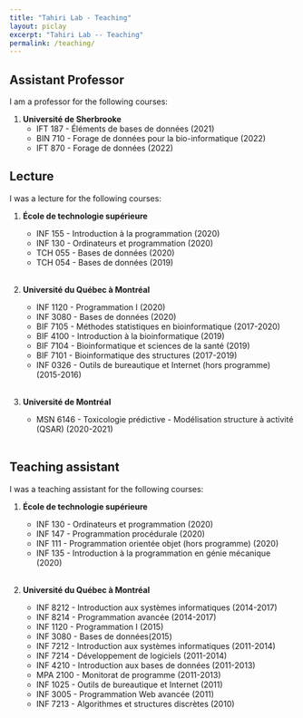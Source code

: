 ```yaml
---
title: "Tahiri Lab - Teaching"
layout: piclay
excerpt: "Tahiri Lab -- Teaching"
permalink: /teaching/
---
```


## Assistant Professor
I am a professor for the following courses:


  1. **Université de Sherbrooke** 
      - IFT 187  - Éléments de bases de données (2021)
      - BIN 710  - Forage de données pour la bio-informatique (2022)
      - IFT 870  - Forage de données (2022)

## Lecture
I was a lecture for the following courses:


  1. **École de technologie supérieure** 
      - INF 155  - Introduction à la programmation (2020)
      - INF 130  - Ordinateurs et programmation (2020)
      - TCH 055  - Bases de données (2020)
      - TCH 054  - Bases de données (2019)  
 
      <br />
  
  2. **Université du Québec à Montréal**
      - INF 1120 - Programmation I (2020)
      - INF 3080 - Bases de données (2020)
      - BIF 7105 - Méthodes statistiques en bioinformatique (2017-2020)
      - BIF 4100 - Introduction à la bioinformatique (2019)
      - BIF 7104 - Bioinformatique et sciences de la santé (2019)
      - BIF 7101 - Bioinformatique des structures (2017-2019)
      - INF 0326 - Outils de bureautique et Internet (hors programme) (2015-2016)  
 
     <br />
 
  3. **Université de Montréal**
      - MSN 6146 - Toxicologie prédictive - Modélisation structure à activité (QSAR) (2020-2021)  

      <br />

## Teaching assistant
I was a teaching assistant for the following courses:

  1. **École de technologie supérieure**
      - INF 130 - Ordinateurs et programmation (2020)
      - INF 147 - Programmation procédurale (2020)
      - INF 111 - Programmation orientée objet (hors programme) (2020)
      - INF 135 - Introduction à la programmation en génie mécanique (2020)  

      <br />
  
  2. **Université du Québec à Montréal**
      - INF 8212 - Introduction aux systèmes informatiques (2014-2017)  
      - INF 8214 - Programmation avancée (2014-2017)
      - INF 1120 - Programmation I (2015)
      - INF 3080 - Bases de données(2015)
      - INF 7212 - Introduction aux systèmes informatiques (2011-2014)
      - INF 7214 - Développement de logiciels (2011-2014)
      - INF 4210 - Introduction aux bases de données (2011-2013) 
      - MPA 2100 - Monitorat de programme (2011-2013)
      - INF 1025 - Outils de bureautique et Internet (2011)
      - INF 3005 - Programmation Web avancée (2011)
      - INF 7213 - Algorithmes et structures discrètes (2010)  
  
      <br />
